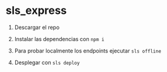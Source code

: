 # sls_express

1. Descargar el repo

2. Instalar las dependencias con `npm i`

3. Para probar localmente los endpoints ejecutar `sls offline`

4. Desplegar con `sls deploy`

